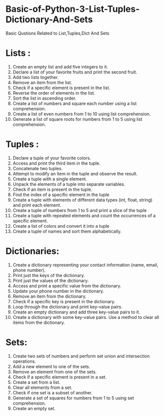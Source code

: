 # Basic-of-Python-3-List-Tuples-Dictionary-And-Sets
Basic Qustions Related to List,Tuples,Dict And Sets

# Lists :

1. Create an empty list and add five integers to it.
2. Declare a list of your favorite fruits and print the second fruit.
3. Add two lists together.
4. Remove an item from the list.
5. Check if a specific element is present in the list.
6. Reverse the order of elements in the list.
7. Sort the list in ascending order.
8. Create a list of numbers and square each number using a list comprehension.
9. Create a list of even numbers from 1 to 10 using list comprehension.
10. Generate a list of square roots for numbers from 1 to 5 using list comprehension.

# Tuples :

1. Declare a tuple of your favorite colors.
2. Access and print the third item in the tuple.
3. Concatenate two tuples.
4. Attempt to modify an item in the tuple and observe the result.
5. Create a tuple with a single element.
6. Unpack the elements of a tuple into separate variables.
7. Check if an item is present in the tuple.
8. Find the index of a specific element in the tuple
9. Create a tuple with elements of different data types (int, float, string) and print each element.
10. Create a tuple of numbers from 1 to 5 and print a slice of the tuple
11. Create a tuple with repeated elements and count the occurrences of a specific element.
12. Create a list of colors and convert it into a tuple
13. Create a tuple of names and sort them alphabetically.

# Dictionaries:

1. Create a dictionary representing your contact information (name, email, phone number).
2. Print just the keys of the dictionary.
3. Print just the values of the dictionary.
4. Access and print a specific value from the dictionary.
5. Update your phone number in the dictionary.
6. Remove an item from the dictionary.
7. Check if a specific key is present in the dictionary.
8. Loop through the dictionary and print key-value pairs.
9. Create an empty dictionary and add three key-value pairs to it.
10. Create a dictionary with some key-value pairs. Use a method to clear all items from the dictionary.

# Sets:

1. Create two sets of numbers and perform set union and intersection operations.
2. Add a new element to one of the sets.
3. Remove an element from one of the sets.
4. Check if a specific element is present in a set.
5. Create a set from a list.
6. Clear all elements from a set.
7. Check if one set is a subset of another.
8. Generate a set of squares for numbers from 1 to 5 using set comprehension.
9. Create an empty set. 

